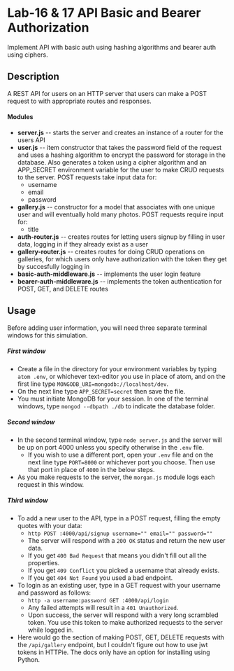 Lab-16 & 17 API Basic and Bearer Authorization
===
Implement API with basic auth using hashing algorithms and bearer auth using ciphers.

## Description
A REST API for users on an HTTP server that users can make a POST request to with appropriate routes and responses.
#### Modules
- **server.js** -- starts the server and creates an instance of a router for the users API
- **user.js** -- item constructor that takes the password field of the request and uses a hashing algorithm to encrypt the password for storage in the database. Also generates a token using a cipher algorithm and an APP_SECRET environment variable for the user to make CRUD requests to the server. POST requests take input data for:
  - username
  - email
  - password
- **gallery.js** -- constructor for a model that associates with one unique user and will eventually hold many photos. POST requests require input for:
  - title
- **auth-router.js** -- creates routes for letting users signup by filling in user data, logging in if they already exist as a user
- **gallery-router.js** -- creates routes for doing CRUD operations on galleries, for which users only have authorization with the token they get by succesfully logging in
- **basic-auth-middleware.js** -- implements the user login feature
- **bearer-auth-middleware.js** -- implements the token authentication for POST, GET, and DELETE routes

## Usage
Before adding user information, you will need three separate terminal windows for this simulation.

##### First window
- Create a file in the directory for your environment variables by typing `atom .env`, or whichever text-editor you use in place of atom, and on the first line type `MONGODB_URI=mongodb://localhost/dev`.
- On the next line type `APP_SECRET=secret` then save the file.
- You must initiate MongoDB for your session. In one of the terminal windows, type `mongod --dbpath ./db` to indicate the database folder.

##### Second window
- In the second terminal window, type `node server.js` and the server will be up on port 4000 unless you specify otherwise in the `.env` file.
  - If you wish to use a different port, open your `.env` file and on the next line type `PORT=8000` or whichever port you choose. Then use that port in place of `4000` in the below steps.
- As you make requests to the server, the `morgan.js` module logs each request in this window.

##### Third window
- To add a new user to the API, type in a POST request, filling the empty quotes with your data:
  - `http POST :4000/api/signup username="" email="" password=""`
  - The server will respond with a `200 OK` status and return the new user data.
  - If you get `400 Bad Request` that means you didn't fill out all the properties.
  - If you get `409 Conflict` you picked a username that already exists.
  - If you get `404 Not Found` you used a bad endpoint.
- To login as an existing user, type in a GET request with your username and password as follows:
  - `http -a username:password GET :4000/api/login`
  - Any failed attempts will result in a `401 Unauthorized`.
  - Upon success, the server will respond with a very long scrambled token. You use this token to make authorized requests to the server while logged in.
- Here would go the section of making POST, GET, DELETE requests with the `/api/gallery` endpoint, but I couldn't figure out how to use jwt tokens in HTTPie. The docs only have an option for installing using Python.
